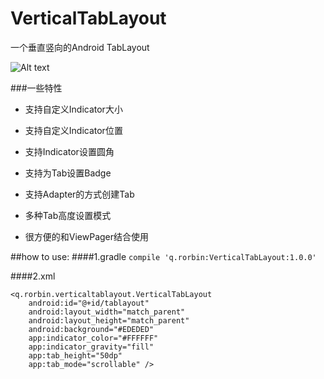 # VerticalTabLayout
一个垂直竖向的Android TabLayout  

![Alt text](https://github.com/qstumn/VerticalTabLayout/blob/master/demo.png?raw=true)

###一些特性
* 支持自定义Indicator大小

* 支持自定义Indicator位置

* 支持Indicator设置圆角

* 支持为Tab设置Badge

* 支持Adapter的方式创建Tab

* 多种Tab高度设置模式

* 很方便的和ViewPager结合使用

##how to use:
####1.gradle
`compile 'q.rorbin:VerticalTabLayout:1.0.0'`

####2.xml

    <q.rorbin.verticaltablayout.VerticalTabLayout
        android:id="@+id/tablayout"
        android:layout_width="match_parent"
        android:layout_height="match_parent"
        android:background="#EDEDED"
        app:indicator_color="#FFFFFF"
        app:indicator_gravity="fill"
        app:tab_height="50dp"
        app:tab_mode="scrollable" />
